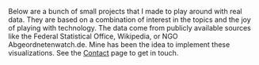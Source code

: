 Below are a bunch of small projects that I made to play around with real data. They are based on a combination of interest in the topics and the joy of playing with technology.
The data come from publicly available sources like the Federal Statistical Office, Wikipedia, or NGO Abgeordnetenwatch.de.
Mine has been the idea to implement these visualizations.
See the [Contact](/contact) page to get in touch.